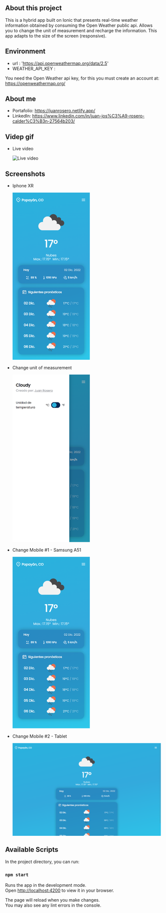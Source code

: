 ## About this project

This is a hybrid app built on Ionic that presents real-time weather information obtained by consuming the Open Weather public api. Allows you to change the unit of measurement and recharge the information. This app adapts to the size of the screen (responsive).

## Environment

- url : 'https://api.openweathermap.org/data/2.5'
- WEATHER_API_KEY :

You need the Open Weather api key, for this you must create an account at: https://openweathermap.org/

## About me

- Portafolio: https://juanrosero.netlify.app/
- LinkedIn: https://www.linkedin.com/in/juan-jos%C3%A9-rosero-calder%C3%B3n-27564b203/

## Videp gif

- Live video

  ![Live video](https://github.com/JuanRosero97/ionic-app-cloudy-weather/blob/main/screenshots/video.gif)

## Screenshots

- Iphone XR

  <img src="https://github.com/JuanRosero97/ionic-app-cloudy-weather/blob/main/screenshots/sc1.png" width="250px"/>

- Change unit of measurement

  <img src="https://github.com/JuanRosero97/ionic-app-cloudy-weather/blob/main/screenshots/sc2.png" width="250px"/>

- Change Mobile #1 - Samsung A51

  <img src="https://github.com/JuanRosero97/ionic-app-cloudy-weather/blob/main/screenshots/sc3.png" width="250px"/>

- Change Mobile #2 - Tablet

  ![Change Mobile #2](https://github.com/JuanRosero97/ionic-app-cloudy-weather/blob/main/screenshots/sc4.png)

## Available Scripts

In the project directory, you can run:

### `npm start`

Runs the app in the development mode.\
Open [http://localhost:4200](http://localhost:4200) to view it in your browser.

The page will reload when you make changes.\
You may also see any lint errors in the console.
